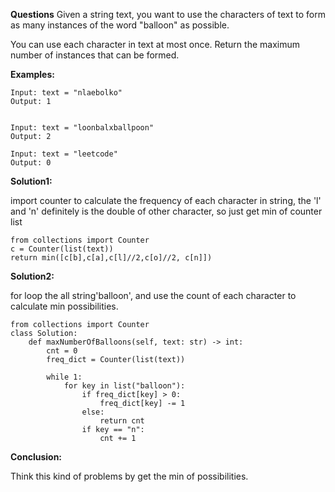 **Questions**
Given a string text, you want to use the characters of text to form as many instances of the word "balloon" as possible.

You can use each character in text at most once. Return the maximum number of instances that can be formed.


**Examples:**

```
Input: text = "nlaebolko"
Output: 1


Input: text = "loonbalxballpoon"
Output: 2

Input: text = "leetcode"
Output: 0
```

**Solution1:**

import counter to calculate the frequency of each character in string, the 'l' and 'n' definitely is the double of other character, so just get min of counter list

```
from collections import Counter 
c = Counter(list(text))
return min([c[b],c[a],c[l]//2,c[o]//2, c[n]])

```

**Solution2:**

for loop the all string'balloon', and use the count of each character to calculate min possibilities.
```
from collections import Counter 
class Solution:
    def maxNumberOfBalloons(self, text: str) -> int:
        cnt = 0
        freq_dict = Counter(list(text))
        
        while 1:
            for key in list("balloon"):
                if freq_dict[key] > 0:
                    freq_dict[key] -= 1
                else:
                    return cnt
                if key == "n":
                    cnt += 1

```


**Conclusion:**

Think this kind of problems by get the min of possibilities.

